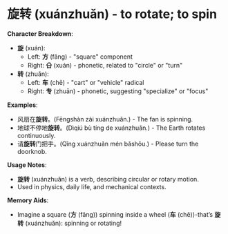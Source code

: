 # **旋转 (xuánzhuǎn) - to rotate; to spin**

**Character Breakdown**:  
- **旋** (xuán):
  - Left: **方** (fāng) - "square" component
  - Right: **㕣** (xuán) - phonetic, related to "circle" or "turn"  
- **转** (zhuǎn):
  - Left: **车** (chē) - "cart" or "vehicle" radical
  - Right: **专** (zhuān) - phonetic, suggesting "specialize" or "focus"

**Examples**:  
- 风扇在**旋转**。(Fēngshàn zài xuánzhuǎn.) - The fan is spinning.  
- 地球不停地**旋转**。(Dìqiú bù tíng de xuánzhuǎn.) - The Earth rotates continuously.  
- 请**旋转**门把手。(Qǐng xuánzhuǎn mén bǎshǒu.) - Please turn the doorknob.

**Usage Notes**:  
- **旋转** (xuánzhuǎn) is a verb, describing circular or rotary motion.  
- Used in physics, daily life, and mechanical contexts.

**Memory Aids**:  
- Imagine a square (**方** (fāng)) spinning inside a wheel (**车** (chē))-that’s **旋转** (xuánzhuǎn): spinning or rotating!